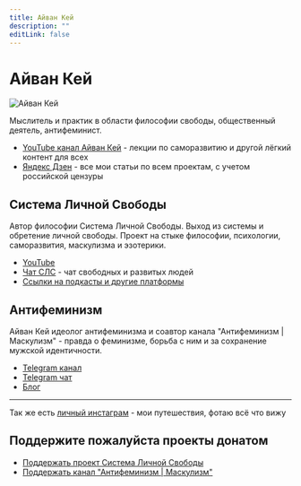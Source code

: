 ```yaml
---
title: Айван Кей
description: ""
editLink: false
---
```


# Айван Кей

![Айван Кей](/media/ivan-k.avif)

Мыслитель и практик в области философии свободы, общественный деятель, антифеминист.

- [YouTube канал Айван Кей](https://www.youtube.com/@ivan-k-freedom) - лекции по саморазвитию и другой лёгкий контент для всех
- [Яндекс Дзен](https://dzen.ru/ivan_k_freedom) - все мои статьи по всем проектам, с учетом российской цензуры

## Система Личной Свободы

Автор философии Система Личной Свободы. Выход из системы и обретение личной свободы. Проект на стыке философии, психологии, саморазвития, маскулизма и эзотерики.

- [YouTube](https://www.youtube.com/@slsfreedom)
- [Чат СЛС](https://t.me/slsfreedom_chat) - чат свободных и развитых людей
- [Ссылки на подкасты и другие платформы](/ru/page/links)

## Антифеминизм

Айван Кей идеолог антифеминизма и соавтор канала "Антифеминизм | Маскулизм" - правда о феминизме, борьба с ним и за сохранение мужской идентичности.

- [Telegram канал](https://t.me/antifem_battle)
- [Telegram чат](https://t.me/antifem_battle_chat)
- [Блог](https://blog.antifem-move.org/ru/recent/1)

---

Так же есть [личный инстаграм](https://www.instagram.com/ivan_k_freedom) - мои путешествия, фотаю всё что вижу

## Поддержите пожалуйста проекты донатом

- [Поддержать проект Система Личной Свободы](/ru/page/donate)
- [Поддержать канал "Антифеминизм | Маскулизм"](https://blog.antifem-move.org/ru/page/donate)
